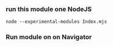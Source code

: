 ### run this module one NodeJS
~~~
node --experimental-modules Index.mjs
~~~


### Run module on on Navigator 